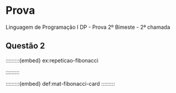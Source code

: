 # Prova

Linguagem de Programação I DP - Prova 2º Bimeste - 2ª chamada

## Questão 2
:::::::::{embed} ex:repeticao-fibonacci
<!-- /embed -->  
:::::::::  

:::::::::{embed} def:mat-fibonacci-card
:::::::::